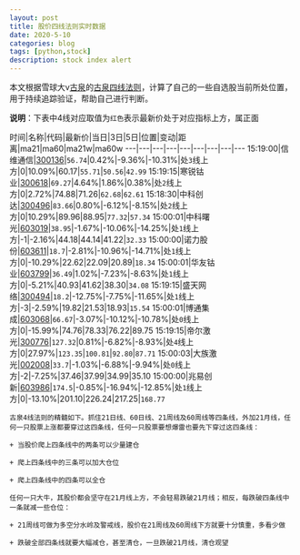 ```yaml
---
layout: post
title: 股价四线法则实时数据
date: 2020-5-10
categories: blog
tags: [python,stock]
description: stock index alert
---
```



本文根据雪球大v[古泉](https://xueqiu.com/u/7148646888)的[古泉四线法则](https://xueqiu.com/7148646888/130498192)，计算了自己的一些自选股当前所处位置，用于持续追踪验证，帮助自己进行判断。

**说明**：下表中4线对应取值为`红色`表示最新价处于对应指标上方，属正面

时间|名称|代码|最新价|当日|3日|5日|位置|变动|距离|ma21|ma60|ma21w|ma60w
---|---|---|---|---|---|---|---|---
15:19:00|信维通信|[300136](https://xueqiu.com/S/SZ300136)|`56.74`|0.42%|-9.36%|-10.31%|处`3`线上方|0|10.09%|60.17|`55.71`|`50.56`|`42.99`
15:19:15|寒锐钴业|[300618](https://xueqiu.com/S/SZ300618)|`69.27`|4.64%|1.86%|0.38%|处`2`线上方|0|2.72%|74.88|71.26|`62.68`|`62.61`
15:18:30|中科创达|[300496](https://xueqiu.com/S/SZ300496)|`83.66`|0.80%|-6.12%|-8.15%|处`2`线上方|0|10.29%|89.96|88.95|`77.32`|`57.34`
15:00:01|中科曙光|[603019](https://xueqiu.com/S/SH603019)|`38.95`|-1.67%|-10.06%|-14.25%|处`1`线上方|-1|-2.16%|44.18|44.14|41.22|`32.33`
15:00:00|诺力股份|[603611](https://xueqiu.com/S/SH603611)|`18.7`|-2.81%|-10.96%|-14.71%|处`1`线上方|0|-10.29%|22.62|22.09|20.89|`18.34`
15:00:01|华友钴业|[603799](https://xueqiu.com/S/SH603799)|`36.49`|1.02%|-7.23%|-8.63%|处`1`线上方|0|-5.21%|40.93|41.62|38.30|`34.08`
15:19:15|盛天网络|[300494](https://xueqiu.com/S/SZ300494)|`18.2`|-12.75%|-7.75%|-11.65%|处`1`线上方|-3|-2.59%|19.82|21.53|18.93|`15.54`
15:00:01|博通集成|[603068](https://xueqiu.com/S/SH603068)|`66.67`|-3.07%|-10.12%|-10.78%|处`0`线上方|0|-15.99%|74.76|78.33|76.22|89.75
15:19:15|帝尔激光|[300776](https://xueqiu.com/S/SZ300776)|`127.32`|0.81%|-6.82%|-8.93%|处`4`线上方|0|27.97%|`123.35`|`100.81`|`92.80`|`87.71`
15:00:03|大族激光|[002008](https://xueqiu.com/S/SZ002008)|`33.7`|-1.03%|-6.88%|-9.94%|处`0`线上方|-2|-7.25%|37.46|37.99|34.99|35.10
15:00:00|兆易创新|[603986](https://xueqiu.com/S/SH603986)|`174.5`|-0.85%|-16.94%|-12.85%|处`1`线上方|0|-13.10%|201.10|226.24|217.25|`168.77`

```
古泉4线法则的精髓如下。抓住21日线、60日线、21周线及60周线等四条线，外加21月线，任何一只股票上涨都要穿过这四条线，任何一只股票要想爆雷也要先下穿过这四条线：

+ 当股价爬上四条线中的两条可以少量建仓

+ 爬上四条线中的三条可以加大仓位

+ 爬上四条线中的四条可以全仓

任何一只大牛，其股价都会坚守在21月线上方，不会轻易跌破21月线；相反，每跌破四条线中一条就减一些仓位：

+ 21周线可做为多空分水岭及警戒线，股价在21周线及60周线下方就要十分慎重，多看少做

+ 跌破全部四条线就要大幅减仓，甚至清仓，一旦跌破21月线，清仓观望
```